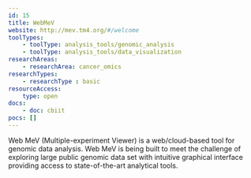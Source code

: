 ```yaml
---
id: 15
title: WebMeV
website: http://mev.tm4.org/#/welcome
toolTypes:
    - toolType: analysis_tools/genomic_analysis
    - toolType: analysis_tools/data_visualization
researchAreas:
    - researchArea: cancer_omics
researchTypes:
    - researchType : basic
resourceAccess:
    type: open
docs:
    - doc: cbiit
pocs: []        
---
```

Web MeV (Multiple-experiment Viewer) is a web/cloud-based tool for genomic data analysis. Web MeV is being built to meet the challenge of exploring large public genomic data set with intuitive graphical interface providing access to state-of-the-art analytical tools.
